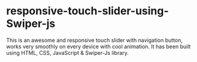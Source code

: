 # responsive-touch-slider-using-Swiper-js
This is an awesome and responsive touch slider with navigation button, works very smoothly on every device with cool animation. It has been built using HTML, CSS, JavaScript &amp; Swiper-Js library.
